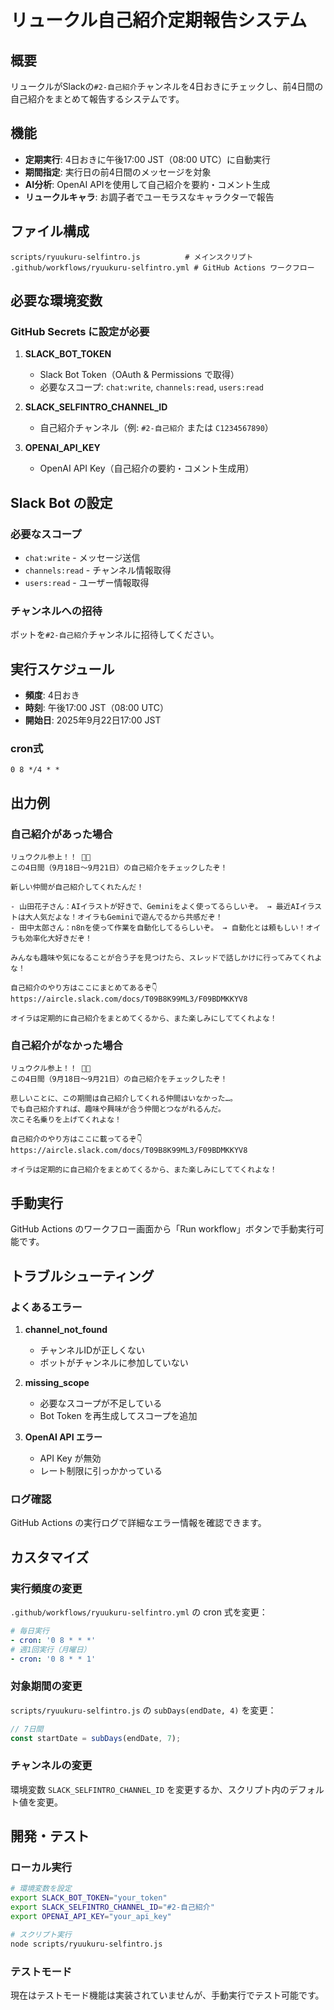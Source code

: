 # リュークル自己紹介定期報告システム

## 概要

リュークルがSlackの`#2-自己紹介`チャンネルを4日おきにチェックし、前4日間の自己紹介をまとめて報告するシステムです。

## 機能

- **定期実行**: 4日おきに午後17:00 JST（08:00 UTC）に自動実行
- **期間指定**: 実行日の前4日間のメッセージを対象
- **AI分析**: OpenAI APIを使用して自己紹介を要約・コメント生成
- **リュークルキャラ**: お調子者でユーモラスなキャラクターで報告

## ファイル構成

```
scripts/ryuukuru-selfintro.js          # メインスクリプト
.github/workflows/ryuukuru-selfintro.yml # GitHub Actions ワークフロー
```

## 必要な環境変数

### GitHub Secrets に設定が必要

1. **SLACK_BOT_TOKEN**
   - Slack Bot Token（OAuth & Permissions で取得）
   - 必要なスコープ: `chat:write`, `channels:read`, `users:read`

2. **SLACK_SELFINTRO_CHANNEL_ID**
   - 自己紹介チャンネル（例: `#2-自己紹介` または `C1234567890`）

3. **OPENAI_API_KEY**
   - OpenAI API Key（自己紹介の要約・コメント生成用）

## Slack Bot の設定

### 必要なスコープ
- `chat:write` - メッセージ送信
- `channels:read` - チャンネル情報取得
- `users:read` - ユーザー情報取得

### チャンネルへの招待
ボットを`#2-自己紹介`チャンネルに招待してください。

## 実行スケジュール

- **頻度**: 4日おき
- **時刻**: 午後17:00 JST（08:00 UTC）
- **開始日**: 2025年9月22日17:00 JST

### cron式
```
0 8 */4 * *
```

## 出力例

### 自己紹介があった場合
```
リュウクル参上！！ 🐲🔥
この4日間（9月18日〜9月21日）の自己紹介をチェックしたぞ！

新しい仲間が自己紹介してくれたんだ！

- 山田花子さん：AIイラストが好きで、Geminiをよく使ってるらしいぞ。 → 最近AIイラストは大人気だよな！オイラもGeminiで遊んでるから共感だぞ！
- 田中太郎さん：n8nを使って作業を自動化してるらしいぞ。 → 自動化とは頼もしい！オイラも効率化大好きだぞ！

みんなも趣味や気になることが合う子を見つけたら、スレッドで話しかけに行ってみてくれよな！

自己紹介のやり方はここにまとめてあるぞ👇
https://aircle.slack.com/docs/T09B8K99ML3/F09BDMKKYV8

オイラは定期的に自己紹介をまとめてくるから、また楽しみにしててくれよな！
```

### 自己紹介がなかった場合
```
リュウクル参上！！ 🐲🔥
この4日間（9月18日〜9月21日）の自己紹介をチェックしたぞ！

悲しいことに、この期間は自己紹介してくれる仲間はいなかった…。
でも自己紹介すれば、趣味や興味が合う仲間とつながれるんだ。
次こそ名乗りを上げてくれよな！

自己紹介のやり方はここに載ってるぞ👇
https://aircle.slack.com/docs/T09B8K99ML3/F09BDMKKYV8

オイラは定期的に自己紹介をまとめてくるから、また楽しみにしててくれよな！
```

## 手動実行

GitHub Actions のワークフロー画面から「Run workflow」ボタンで手動実行可能です。

## トラブルシューティング

### よくあるエラー

1. **channel_not_found**
   - チャンネルIDが正しくない
   - ボットがチャンネルに参加していない

2. **missing_scope**
   - 必要なスコープが不足している
   - Bot Token を再生成してスコープを追加

3. **OpenAI API エラー**
   - API Key が無効
   - レート制限に引っかかっている

### ログ確認

GitHub Actions の実行ログで詳細なエラー情報を確認できます。

## カスタマイズ

### 実行頻度の変更
`.github/workflows/ryuukuru-selfintro.yml` の cron 式を変更：
```yaml
# 毎日実行
- cron: '0 8 * * *'
# 週1回実行（月曜日）
- cron: '0 8 * * 1'
```

### 対象期間の変更
`scripts/ryuukuru-selfintro.js` の `subDays(endDate, 4)` を変更：
```javascript
// 7日間
const startDate = subDays(endDate, 7);
```

### チャンネルの変更
環境変数 `SLACK_SELFINTRO_CHANNEL_ID` を変更するか、スクリプト内のデフォルト値を変更。

## 開発・テスト

### ローカル実行
```bash
# 環境変数を設定
export SLACK_BOT_TOKEN="your_token"
export SLACK_SELFINTRO_CHANNEL_ID="#2-自己紹介"
export OPENAI_API_KEY="your_api_key"

# スクリプト実行
node scripts/ryuukuru-selfintro.js
```

### テストモード
現在はテストモード機能は実装されていませんが、手動実行でテスト可能です。
